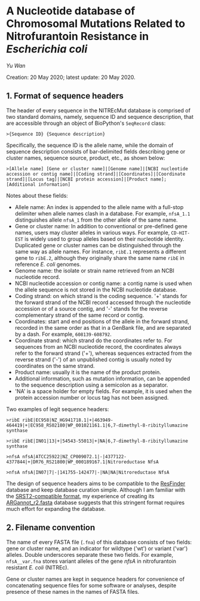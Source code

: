 # A Nucleotide database of Chromosomal Mutations Related to Nitrofurantoin Resistance in _Escherichia coli_

_Yu Wan_

Creation: 20 May 2020; latest update: 20 May 2020.



## 1. Format of sequence headers

The header of every sequence in the NITREcMut database is comprised of two standard domains, namely, sequence ID and sequence description, that are accessible through an object of BioPython's `SeqRecord` class:

```fasta
>{Sequence ID} {Sequence description}
```

Specifically, the sequence ID is the allele name, while the domain of sequence description consists of bar-delimited fields describing gene or cluster names, sequence source, product, etc., as shown below:

```fasta
>[Allele name] [Gene or cluster name]|[Genome name]|[NCBI nucleotide accession or contig name]|[Coding strand]|[Coordinates]|[Coordinate strand]|[Locus tag]|[NCBI protein accession]|[Product name];[Additional information]
```



Notes about these fields:

- Allele name: An index is appended to the allele name with a full-stop delimiter when allele names clash in a database. For example, `nfsA_1.1` distinguishes allele `nfsA_1` from the other allele of the same name.
- Gene or cluster name: In addition to conventional or pre-defined gene names, users may cluster alleles in various ways. For example, `CD-HIT-EST` is widely used to group alleles based on their nucleotide identity. Duplicated gene or cluster names can be distinguished through the same way as allele names. For instance, `ribE.1` represents a different gene to `ribE.2`, although they originally share the same name `ribE` in reference _E. coli_ genomes.
- Genome name: the isolate or strain name retrieved from an NCBI nucleotide record.
- NCBI nucleotide accession or contig name: a contig name is used when the allele sequence is not stored in the NCBI nucleotide database.
- Coding strand: on which strand is the coding sequence. '+' stands for the forward strand of the NCBI record accessed through the nucleotide accession or of a source contig, and '-' stands for the reverse complementary strand of the same record or contig.
- Coordinates: start and end positions of the allele in the forward strand, recorded in the same order as that in a GenBank file, and are separated by a dash. For example, `608139-608792`.
- Coordinate strand: which strand do the coordinates refer to. For sequences from an NCBI nucleotide record, the coordinates always refer to the forward strand ('+'), whereas sequences extracted from the reverse strand ('-') of an unpublished contig is usually noted by coordinates on the same strand. 
- Product name: usually it is the name of the product protein.
- Additional information, such as mutation information, can be appended to the sequence description using a semicolon as a separator.
- 'NA' is a space holder for empty fields. For example, it is used when the protein accession number or locus tag has not been assigned.



Two examples of legit sequence headers:

```fasta
>ribE ribE|EC958|NZ_HG941718.1|+|463949-464419|+|EC958_RS02180|WP_001021161.1|6,7-dimethyl-8-ribityllumazine synthase

>ribE ribE|IN01|13|+|54543-55013|+|NA|6,7-dimethyl-8-ribityllumazine synthase

>nfsA nfsA|ATCC25922|NZ_CP009072.1|-|4377122-4377844|+|DR76_RS21800|WP_000189167.1|Nitroreductase NfsA

>nfsA nfsA|IN07|7|-|141755-142477|-|NA|NA|Nitroreductase NfsA
```



The design of sequence headers aims to be compatible to the [ResFinder](https://cge.cbs.dtu.dk/services/ResFinder/) database and keep database curation simple. Although I am familiar with the [SRST2-compatible format](https://github.com/katholt/srst2), my experience of creating its [ARGannot_r2.fasta](https://github.com/katholt/srst2/blob/master/data/ARGannot_r2.fasta) database suggests that this stringent format requires much effort for expanding the database.



## 2. Filename convention

The name of every FASTA file (`.fna`) of this database consists of two fields: gene or cluster name, and an indicator for wildtype ('wt') or variant ('var') alleles. Double underscores separate these two fields. For example, `nfsA__var.fna` stores variant alleles of the gene _nfsA_ in nitrofurantoin resistant _E. coli_ (NITREc).



Gene or cluster names are kept in sequence headers for convenience of concatenating sequence files for some software or analyses, despite presence of these names in the names of FASTA files.


